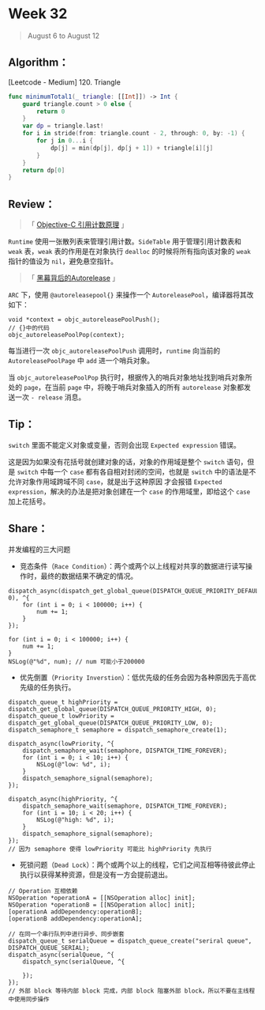 # Week 32

> August 6 to August 12

## Algorithm：

[Leetcode - Medium] 120. Triangle

```swift
func minimumTotal1(_ triangle: [[Int]]) -> Int {
    guard triangle.count > 0 else {
        return 0
    }
    var dp = triangle.last!
    for i in stride(from: triangle.count - 2, through: 0, by: -1) {
        for j in 0...i {
            dp[j] = min(dp[j], dp[j + 1]) + triangle[i][j]
        }
    }
    return dp[0]
}
```

## Review：

> 「 [Objective-C 引用计数原理](http://yulingtianxia.com/blog/2015/12/06/The-Principle-of-Refenrence-Counting/) 」

`Runtime` 使用一张散列表来管理引用计数。`SideTable` 用于管理引用计数表和 `weak` 表，`weak` 表的作用是在对象执行 `dealloc` 的时候将所有指向该对象的 `weak` 指针的值设为 `nil`，避免悬空指针。

> 「 [黑幕背后的Autorelease](http://blog.sunnyxx.com/2014/10/15/behind-autorelease/) 」

`ARC` 下，使用 `@autoreleasepool{}` 来操作一个 `AutoreleasePool`，编译器将其改如下：
```objc
void *context = objc_autoreleasePoolPush();
// {}中的代码
objc_autoreleasePoolPop(context);
```

每当进行一次 `objc_autoreleasePoolPush` 调用时，`runtime` 向当前的 `AutoreleasePoolPage` 中 `add` 进一个哨兵对象。

当 `objc_autoreleasePoolPop` 执行时，根据传入的哨兵对象地址找到哨兵对象所处的 `page`，在当前 `page` 中，将晚于哨兵对象插入的所有 `autorelease` 对象都发送一次 `- release` 消息。

## Tip：

`switch` 里面不能定义对象或变量，否则会出现 `Expected expression` 错误。

这是因为如果没有花括号就创建对象的话，对象的作用域是整个 `switch` 语句，但是 `switch` 中每一个 `case` 都有各自相对封闭的空间，也就是 `switch` 中的语法是不允许对象作用域跨域不同 `case`，就是出于这种原因 才会报错 `Expected expression`，解决的办法是把对象创建在一个 `case` 的作用域里，即给这个 `case` 加上花括号。

## Share：

并发编程的三大问题

- 竞态条件（`Race Condition`）：两个或两个以上线程对共享的数据进行读写操作时，最终的数据结果不确定的情况。

```objc
dispatch_async(dispatch_get_global_queue(DISPATCH_QUEUE_PRIORITY_DEFAULT, 0), ^{
    for (int i = 0; i < 100000; i++) {
        num += 1;
    }
});

for (int i = 0; i < 100000; i++) {
    num += 1;
}
NSLog(@"%d", num); // num 可能小于200000
```

- 优先倒置（`Priority Inverstion`）：低优先级的任务会因为各种原因先于高优先级的任务执行。

```objc
dispatch_queue_t highPriority = dispatch_get_global_queue(DISPATCH_QUEUE_PRIORITY_HIGH, 0);
dispatch_queue_t lowPriority = dispatch_get_global_queue(DISPATCH_QUEUE_PRIORITY_LOW, 0);
dispatch_semaphore_t semaphore = dispatch_semaphore_create(1);

dispatch_async(lowPriority, ^{
    dispatch_semaphore_wait(semaphore, DISPATCH_TIME_FOREVER);
    for (int i = 0; i < 10; i++) {
        NSLog(@"low: %d", i);
    }
    dispatch_semaphore_signal(semaphore);
});

dispatch_async(highPriority, ^{
    dispatch_semaphore_wait(semaphore, DISPATCH_TIME_FOREVER);
    for (int i = 10; i < 20; i++) {
        NSLog(@"high: %d", i);
    }
    dispatch_semaphore_signal(semaphore);
});
// 因为 semaphore 使得 lowPriority 可能比 highPriority 先执行
```

- 死锁问题（`Dead Lock`）：两个或两个以上的线程，它们之间互相等待彼此停止执行以获得某种资源，但是没有一方会提前退出。

```objc
// Operation 互相依赖
NSOperation *operationA = [[NSOperation alloc] init];
NSOperation *operationB = [[NSOperation alloc] init];
[operationA addDependency:operationB];
[operationB addDependency:operationA];

// 在同一个串行队列中进行异步、同步嵌套
dispatch_queue_t serialQueue = dispatch_queue_create("seriral queue", DISPATCH_QUEUE_SERIAL);
dispatch_async(serialQueue, ^{
    dispatch_sync(serialQueue, ^{
        
    });
});
// 外部 block 等待内部 block 完成，内部 block 阻塞外部 block，所以不要在主线程中使用同步操作
```
